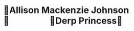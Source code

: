 # 🎀Allison Mackenzie Johnson🎀&nbsp;&nbsp;&nbsp;&nbsp;&nbsp;&nbsp;&nbsp;&nbsp;&nbsp;&nbsp;&nbsp;&nbsp;&nbsp;&nbsp;&nbsp;&nbsp;&nbsp;&nbsp;&nbsp;🎀Derp Princess🎀

